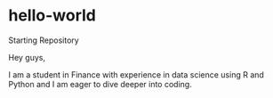 # hello-world
Starting Repository 

Hey guys,

I am a student in Finance with experience in data science using R and Python and I am eager to dive deeper into coding.
